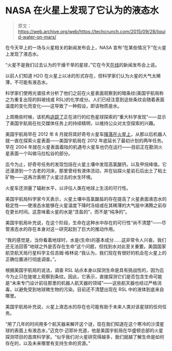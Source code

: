 # NASA 在火星上发现了它认为的液态水 

> 原文：<https://web.archive.org/web/https://techcrunch.com/2015/09/28/liquid-water-on-mars/>

在今天早上的一场与火星相关的新闻发布会上，NASA 宣布“在某些情况下”在火星上发现了液态水。

“火星不是我们过去认为的干燥干旱的星球，”它在今天[在线](https://web.archive.org/web/20221006234843/http://www.ustream.tv/nasahdtv)的新闻发布会上说。

以前人们知道 H2O 在火星上以冰的形式存在，但科学家们认为火星的大气太稀薄，不可能有液态水。

科学家们使用光谱技术分析了他们之前在火星表面观察到的暗条纹(美国宇航局称之为重复出现的斜坡线或 RSL)的化学成分。人们已经注意到这些条纹会随着表面温度的变化而变化——这导致了一种假设，即该物质是水。

上周晚些时候，该机构[追踪了](https://web.archive.org/web/20221006234843/http://www.nasa.gov/press-release/nasa-to-announce-mars-mystery-solved)正在进行的红色星球探索的“重大科学发现”——显示了美国宇航局在社交媒体任务上的持续精明，以维持公众对太空探索的兴趣。

美国宇航局早在 2012 年 8 月就将其好奇号火星车[降落在火星上](https://web.archive.org/web/20221006234843/https://beta.techcrunch.com/2012/08/06/curiosity-lands-on-mars-twitter-explodes-nasa-parties-like-its-2001/)，从那以后机器人就一直在探索火星表面——美国宇航局在 2012 年底延长了最初计划的两年任务。早在 2004 年就在火星表面着陆的机遇号火星车也仍在运行——目前正在勘测火星表面一个叫做马拉松谷的部分。

迄今为止，好奇号任务的发现包括在火星土壤中发现高氯酸钙，以及甲烷峰值。它还漫游到一个古老的河床，那里曾经有液体流动，并在钻探火星岩石后出土了粘土矿物——这再次表明了火星过去的水生环境。

火星车还测量了辐射水平，以评估人类在地球上生活的可行性。

美国宇航局科学家今天表示，火星土壤中高氯酸盐的存在提高了火星表面液态水的稳定性——使液态水能够在火星温度下降时冻结或在其稀薄的大气层中沸腾之前存在更长时间。这意味着火星的水是“含盐的”，而不是“纯净的”。

美国宇航局补充说，在这个阶段，生命在这种水中存在的可行性“尚不清楚”——尽管液态水的存在本身对这一研究起到了巨大的推动作用。

“我的感觉是，当你看着地球时，水是(生命)的基本成分……这非常令人兴奋。我们还无法回答“地球之外是否存在生命”这个问题，但找到水对此至关重要。美国国家航空航天局行星科学主任吉姆·格林说:“我认为，我们现在有很好的机会在火星上的正确位置进行彻底调查。”。

根据美国宇航局的说法，调查 RSL 站点本身以探测生命是具有挑战性的，因为迄今为止只在陡坡上观察到条纹。因此，它表示，直接探测它们是否包含生命可能是“未来专门设计前往那里的机器人航天器的领域”——这些航天器也经过严格消毒，以避免受到地球微生物的污染。目前还不清楚出现在 RSL 中的液体到底来自哪里。

美国宇航局补充说，火星上液态水的存在也可能有助于未来人类对该星球的任何任务。

“用了几年的时间用多个航天器来解开这个谜，现在我们知道在这个寒冷的沙漠星球的表面上有液态水，”迈克尔·迈耶补充道，他是美国宇航局在华盛顿总部的火星探测项目的首席科学家。“似乎我们对火星研究得越多，我们就越了解生命是如何存在的，以及未来哪里有支持生命的资源。”